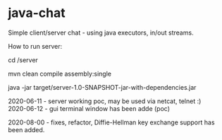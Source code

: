 # java-chat
Simple client/server chat - using java executors, in/out streams. 

How to run server:

cd /server

mvn clean compile assembly:single

java -jar target/server-1.0-SNAPSHOT-jar-with-dependencies.jar

2020-06-11 - server working poc, may be used via netcat, telnet :)  
2020-06-12 - gui terminal window has been adde (poc)

2020-08-00 - fixes, refactor, 
             Diffie-Hellman key exchange support has been added.
